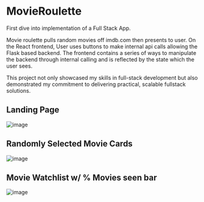 # MovieRoulette 

First dive into implementation of a Full Stack App.

Movie roulette pulls random movies off imdb.com then presents to user. On the React frontend, User uses buttons to make internal api calls allowing the Flask based backend. The frontend contains a series of ways to manipulate the backend through internal calling and is reflected by the state which the user sees.

This project not only showcased my skills in full-stack development but also demonstrated my commitment to delivering practical, scalable fullstack solutions.

## Landing Page

![image](https://github.com/Adavy561/MovieRoulette/assets/93549360/542b58c5-d0af-4ee7-b2f8-3a46c69eacf3)

## Randomly Selected Movie Cards

![image](https://github.com/Adavy561/MovieRoulette/assets/93549360/7e32a34f-86e8-4a85-9317-73988b7c11eb)

## Movie Watchlist w/ % Movies seen bar

![image](https://github.com/Adavy561/MovieRoulette/assets/93549360/61635bcc-459a-4252-a364-f1f94b05dc71)
